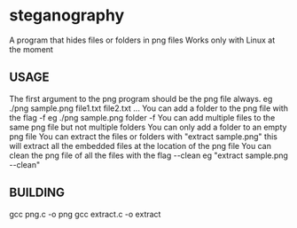 # steganography
A program that hides files or folders in png files
Works only with Linux at the moment
## USAGE
  The first argument to the png program should be the png file always. eg ./png sample.png file1.txt file2.txt ...
  You can add a folder to the png file with the flag -f eg ./png sample.png folder -f
  You can add multiple files to the same png file but not multiple folders
  You can only add a folder to an empty png file
  You can extract the files or folders with "extract sample.png" this will extract all the 
     embedded files at the location of the png file
  You can clean the png file of all the files with the flag --clean eg "extract sample.png --clean"

## BUILDING
  gcc png.c -o png 
  gcc extract.c -o extract
